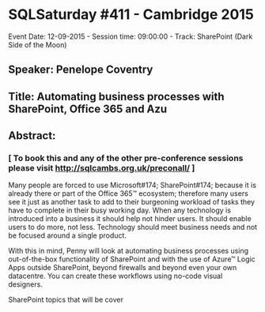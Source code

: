 # SQLSaturday #411 - Cambridge 2015
Event Date: 12-09-2015 - Session time: 09:00:00 - Track: SharePoint (Dark Side of the Moon)
## Speaker: Penelope Coventry
## Title: Automating business processes with SharePoint, Office 365 and Azu
## Abstract:
### [ To book this and any of the other pre-conference sessions please visit http://sqlcambs.org.uk/preconall/ ]
Many people are forced to use Microsoft#174; SharePoint#174; because it is already there or part of the Office 365™ ecosystem; therefore many users see it just as another task to add to their burgeoning  workload of tasks they have to complete in their busy working day. When any technology is introduced into a business it should help not hinder users. It should enable users to do more, not less. Technology should meet business needs and not be focused around a single product.

With this in mind, Penny will look at automating business processes using out-of-the-box functionality of SharePoint and with the use of Azure™ Logic Apps outside SharePoint, beyond firewalls and beyond even your own datacentre. You can create these workflows using no-code visual designers.

SharePoint topics that will be cover
